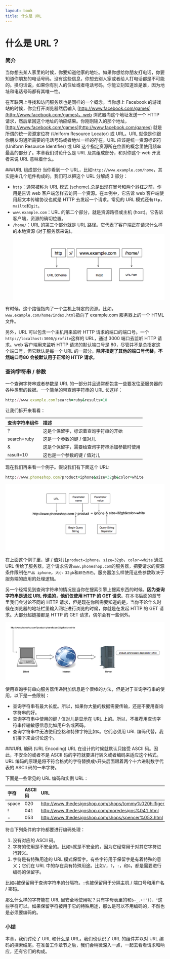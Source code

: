 ```yaml
---
layout: book
title: 什么是 URL
---
```


# 什么是 URL？

### 简介
当你想去某人家里的时候，你要知道他家的地址。如果你想给你朋友打电话，你要知道你朋友的电话号码。没有这些信息，你想去别人家或者给人打电话都是不可能的。换句话说，如果你有别人的住址或者电话号码，你能立刻知道谁是谁，因为地址和电话号码都有其唯一性。

在互联网上寻找和访问服务器也是同样的一个概念。当你想上 Facebook 的游戏站的时候，你会打开浏览器然后输入 [http://www.facebook.com/games](http://www.facebook.com/games)。web 浏览器向这个地址发送一个 HTTP 请求，然后拿回这个地址的响应结果。你刚刚输入的那个地址，[http://www.facebook.com/games](http://www.facebook.com/games) 就是所谓的统一资源定位符 (Uniform Resource Locator) 或 URL。URL 就像是你跟你朋友沟通所需要的电话号码或者地址一样的存在。URL 应该是统一资源标识符 (Uniform Resource Identifier) 或 URI 这个指定资源所在位置的概念里使用频率最高的部分了。本章我们讨论什么是 URL 及其组成部分，和对你这个 web 开发者来说 URL 意味着什么。

###URL 组成部分
当你看到一个 URL，比如```http://www.example.com/home```，其实是由几个组件构成的。我们可以把这个 URL 分解成 3 部分：

* ```http```：通常被称为 URL 模式 (scheme).总是出现在冒号和两个斜杠之前，作用是告诉 web 客户端怎样去访问一个资源。在本例中，它告诉 web 客户端使用超文本传输协议也就是 HTTP 去发起一个请求。常见的 URL 模式还有```ftp```，```mailto```和```git```。
* ```www.example.com```：URL 的第二个部分，就是资源路径或主机 (host)。它告诉客户端，资源的确切位置。
* ```/home/```：URL 的第三个部分就是 URL 路径。它代表了客户端正在请求什么样的本地资源 (对于服务器来说)。
![http_components](../../images/url_components.png)

有时候，这个路径指向了一个主机上特定的资源。比如，```www.example.com/home/index.html```指向了 example.com 服务器上的一个 HTML 文件。

另外，URL 可以包含一个主机用来监听 HTTP 请求的端口的端口号。一个```http://localhost:3000/profile```这样的 URL，通过 3000 端口去监听 HTTP 请求。web 客户端用来监听 HTTP 请求的默认端口号是 80，尽管并不是总指定这个端口号，但它默认是每一个 URL 的一部分。**除非指定了其他的端口号代替，不然端口号80 会被默认用于正常的 HTTP 请求**。

### 查询字符串 / 参数
一个查询字符串或者参数是 URL 的一部分并且通常都包含一些要发往至服务器的各种类型的数据。一个简单的带查询字符串的 URL 长这样：
```ruby
http://www.example.com?search=ruby&results=10
```
让我们拆开来看看：

|查询字符串组件   | 描述             |
|:------------- |:--------------- |
|?              |这是个保留字，标识着查询字符串的开始 |
|search=ruby    |这是一个参数的键 / 值对儿        |
|&              |这是个保留字，需要给查询字符串添加参数时使用|
|rasult=10      |这也是一个参数的键 / 值对儿      |

现在我们再来看一个例子。假设我们有下面这个 URL:

```ruby
http://www.phoneshop.com?product=iphone&size=32gb&color=white
```

![sample_url](../../images/query_string_components.png)

在上面这个例子里，键 / 值对儿```product=iphone```，```size=32gb```，```color=white``` 通过 URL 传给了服务器。这个请求告诉```www.phoneshop.com```的服务器，把要请求的资源条件限制在```产品 iphone```，```大小 32gb```和```颜色白色```。服务器怎么样使用这些参数取决于服务端的应用的处理逻辑。

另一个经常见到查询字符串的情况是当你在搜索引擎上搜索东西的时候。**因为查询字符串是通过 URL 传递的，他们仅使用 HTTP 的 GET 请求**。在本书后面的章节里我们会讨论不同的 HTTP 请求，但是现在你所需要知道的是，当你不论什么时候在浏览器的地址栏里输入网址进行浏览的时候，你就是在发起 HTTP 的 GET 请求。大部分超链接都是 HTTP 的 GET 请求，偶尔会有一些例外。

![get_request](../../images/query_strings.jpg)

使用查询字符串向服务器传递附加信息是个很棒的方法，但是对于查询字符串的使用，以下是一些限制：

* 查询字符串有最大长度。所以，如果你大量的数据需要传输，还是不要用查询字符串的好。
* 查询字符串中使用的键 / 值对儿是显示在 URL 上的。所以，不推荐用查询字符串传输敏感信息比如用户名或密码。
* 查询字符串中无法使用空格和特殊字符比如```&```。它们必须用 URL 编码代替，我们接下来会讨论这个。

###URL 编码 (URL Encoding)
URL 在设计的时候就默认只接受 ASCII 码。因此，不安全的或者不是 ASCII 码的字符就要进行转义或者编码来适应这个格式。URL 编码的原理是将不符合格式的字符替换成```%```开头后面跟着两个十六进制数字代表的 ASCII 码的一串字符。

下面是一些常见的 URL 编码和实例 URL：

| 字符  | ASCII 码  | URL                                                   |
| :---- | :-- | :-------------                                            |
|space  | 020 | http://www.thedesignshop.com/shops/tommy%020hilfiger.html |
|!      | 041 | http://www.thedesignshop.com/moredesigns%041.html         |
|+      | 053 | http://www.thedesignshop.com/shops/spencer%053.html       |

符合下列条件的字符都要进行编码处理：

1. 没有对应的 ASCII 码。
2. 字符的使用是不安全的。比如```%```就是不安全的，因为它经常用于对其它字符进行转义。
3. 字符是有特殊用途的 URL 模式保留字。有些字符用于保留字是有着特殊的意义；它们在 URL 中的存在具有特殊用途。比如```/```，```?```，```:```，和```&```，都是需要进行编码的保留字。

比如```&```被保留用于查询字符串的分隔符。```:```也被保留用于分隔主机 / 端口号和用户名 / 密码。

那么什么样的字符能在 URL 里安全地使用呢？只有字母表里的和```$-_.+!'()，"```这些字符可以。如果保留字符被用于它的特殊用途，那么是可以不用编码的，不然也是必须要编码的。

### 小结
本章，我们讨论了 URL 和什么是 URL。我们也认识了 URL 的组件并以对 URL 编码的探索结尾。在准备工作章节之后，我们会稍微深入一点，一起去看看请求和响应，还有它们的构成。
